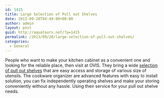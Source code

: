 ```yaml
---
id: 1415
title: Large Selection of Pull out Shelves
date: 2013-09-28T04:49:00+00:00
author: admin
layout: post
guid: http://aquatours.net/?p=1415
permalink: /2013/09/28/large-selection-of-pull-out-shelves/
categories:
  - General
---
```

People who want to make your kitchen cabinet as a convenient one and looking for the reliable place, then visit at OVIS. They bring a wide [selection of pull out shelves](http://ovisonline.com/Pull-Out-Shelves.aspx) that are easy access and storage of various size of utensils. The cookware organizer are advanced features with easy to install solution, you can fix independently operating shelves and make your storing conveniently without any hassle. Using their service for your pull out shelve needs.